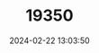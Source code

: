 ---
title: "19350"
category: "Rattus morotaiensis"
draft: false
date: 2024-02-22 13:03:50
languages:
  English: ["Molaccan Prehensile-tailed Rat", "Halmahara Rat"]
---